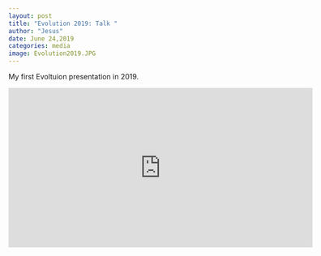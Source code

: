 ```yaml
---
layout: post
title: "Evolution 2019: Talk "
author: "Jesus"
date: June 24,2019
categories: media
image: Evolution2019.JPG
---
```


My first Evoltuion presentation in 2019.

<iframe width="600" height="315" src="https://www.youtube.com/watch?v=msmXUYwjUAw&t=2s&ab_channel=Evolution2019Videos" frameborder="0" allow="accelerometer; autoplay; encrypted-media; gyroscope; picture-in-picture" allowfullscreen>
</iframe>
